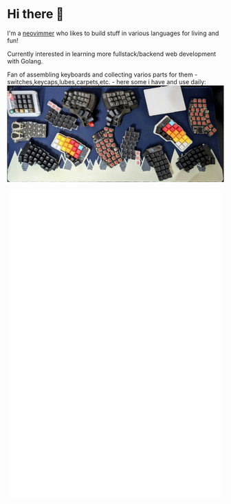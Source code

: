 # Hi there 👋

I'm a [neovimmer](https://neovim.io/) who likes to build stuff in various languages for living and fun!

Currently interested in learning more fullstack/backend web development with Golang.

Fan of assembling keyboards and collecting varios parts for them - switches,keycaps,lubes,carpets,etc. - here some i have and use daily:
![keyboards](https://github.com/alex-popov-tech/alex-popov-tech/blob/master/keyboards.jpg)

![Metrics](https://github.com/alex-popov-tech/alex-popov-tech/blob/master/github-metrics.svg)

